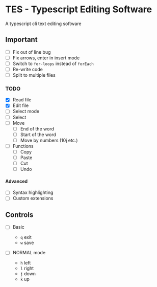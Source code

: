 # TES - Typescript Editing Software
A typescript cli text editing software

## Important
 - [ ] Fix out of line bug
 - [ ] Fix arrows, enter in insert mode
 - [ ] Switch to `for-loops` instead of `forEach`
 - [ ] Re-write code
 - [ ] Split to multiple files

### TODO
 - [x] Read file
 - [x] Edit file
 - [ ] Select mode
 - [ ] Select
 - [ ] Move
    - [ ] End of the word
    - [ ] Start of the word
    - [ ] Move by numbers (10j etc.)
 - [ ] Functions
    - [ ] Copy
    - [ ] Paste
    - [ ] Cut
    - [ ] Undo 
 
 #### Advanced
 - [ ] Syntax highlighting
 - [ ] Custom extensions

## Controls
- [ ] Basic
  - `q` exit
  - `w` save

- [ ] NORMAL mode
  - `h` left
  - `l` right
  - `j` down
  - `k` up
